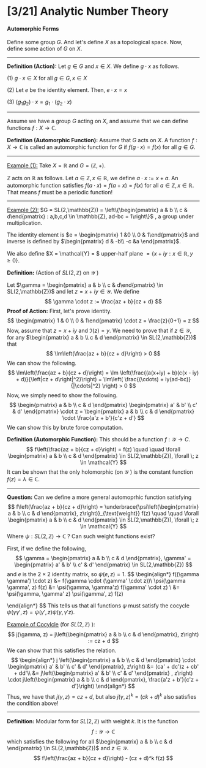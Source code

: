 # [3/21] Analytic Number Theory

#### Automorphic Forms

Define some group $G$. And let's define $X$ as a topological space. Now, define some action of $G$ on $X$. 

---

**Definition (Action):** Let $g \in G$ and $x \in X$. We define $g \cdot x$ as follows.

(1) $g \cdot x \in X$ for all $g \in G, x \in X$

(2) Let $e$ be the identity element. Then, $e \cdot x = x$ 

(3) $(g_1g_2) \cdot x = g_1 \cdot (g_2 \cdot x)$

---

Assume we have a group $G$ acting on $X$, and assume that we can define functions $f : X \rightarrow \mathbb{C}$. 

**Definition (Automorphic Function):** Assume that $G$ acts on $X$. A function $f: X \rightarrow \mathbb{C}$ is called an automorphic function for $G$ if $f(g \cdot x) = f(x)$ for all $g \in G$. 

---

<u>Example (1):</u> Take $X = \mathbb{R}$ and $G = (\mathbb{Z}, +)$. 

$\mathbb{Z}$ acts on $\mathbb{R}$ as follows. Let $a \in \mathbb{Z}, x \in \mathbb{R}$, we define $a \cdot x := x + a$. An automorphic function satisfies $f(a \cdot x) = f(a + x) = f(x)$ for all $a \in \mathbb{Z}, x \in \mathbb{R}$. That means $f$ must be a periodic function!

----

<u>Example (2):</u> $G = SL(2,\mathbb{Z}) = \left\{\begin{pmatrix} a & b \\ c & d\end{pmatrix} : a,b,c,d \in \mathbb{Z}, ad-bc = 1\right\}$ , a group under multiplication.

The identity element is $e = \begin{pmatrix} 1 &0 \\ 0 & 1\end{pmatrix}$ and inverse is defined by $\begin{pmatrix} d & -b\\ -c &a \end{pmatrix}$. 

We also define $X = \mathcal{Y} = $ upper-half plane $= \{x+iy : x \in\mathbb{R}, y \geq 0\}$. 

**Definition:** (Action of $SL(2,\mathbb{Z})$ on $\mathcal{Y}$ ) 

Let $\gamma = \begin{pmatrix} a & b \\ c & d\end{pmatrix} \in SL(2,\mathbb{Z})$ and let $z = x + iy \in \mathcal{Y}$. We define
$$
\gamma \cdot z := \frac{az + b}{cz + d}
$$
 **Proof of Action:** First, let's prove identity.
$$
\begin{pmatrix} 1 & 0 \\ 0 & 1\end{pmatrix} \cdot z = \frac{z}{0+1} = z
$$
 Now, assume that $z = x+iy$ and $\Im(z) = y$. We need to prove that if $z \in \mathcal{Y}$, for any $\begin{pmatrix} a & b \\ c & d \end{pmatrix} \in SL(2,\mathbb{Z})$ that
$$
\Im\left(\frac{az + b}{cz + d}\right) > 0
$$
 We can show the following.
$$
\Im\left(\frac{az + b}{cz + d}\right) = \Im \left(\frac{(a(x+iy) + b)(c(x - iy) + d)}{\left|cz + d\right|^2}\right) = \Im\left( \frac{(\cdots) + iy(ad-bc)}{|\cdots|^2} \right) > 0
$$
Now, we simply need to show the following.
$$
\begin{pmatrix} a & b \\ c & d \end{pmatrix} \begin{pmatrix} a' & b' \\ c' & d' \end{pmatrix} \cdot z = \begin{pmatrix} a & b \\ c & d \end{pmatrix} \cdot \frac{a'z + b'}{c'z + d'}
$$
We can show this by brute force computation.

**Definition (Automorphic Function):** This should be a function $f: \mathcal{Y} \rightarrow C$.
$$
f\left(\frac{az + b}{cz + d}\right) = f(z) \quad \quad \forall \begin{pmatrix} a & b \\ c & d \end{pmatrix} \in SL(2,\mathbb{Z}), \forall \; z \in \mathcal{Y}
$$
It can be shown that the only holomorphic (on $\mathcal{Y}$ ) is the constant function $f(z) = \lambda \in \mathbb{C}$. 

---

**Question:** Can we define a more general automoprhic function satisfying 
$$
f\left(\frac{az + b}{cz + d}\right) = \underbrace{\psi\left(\begin{pmatrix} a & b \\ c & d \end{pmatrix}, z\right)}_{\text{weight}} f(z) \quad \quad \forall \begin{pmatrix} a & b \\ c & d \end{pmatrix} \in SL(2,\mathbb{Z}), \forall \; z \in \mathcal{Y}
$$
Where $\psi: SL(2,\mathbb{Z}) \rightarrow \mathbb{C}$ ? Can such weight functions exist?

First, if we define the following,
$$
\gamma = \begin{pmatrix} a & b \\ c & d \end{pmatrix}, \gamma' = \begin{pmatrix} a' & b' \\ c' & d' \end{pmatrix} \in SL(2,\mathbb{Z})
$$
and $e$ is the $2 \times 2$ identity matrix, so $\psi(e, z) = 1$. 
$$
\begin{align*}
f((\gamma \gamma') \cdot z) &= f(\gamma \cdot (\gamma' \cdot z))\\
\psi(\gamma \gamma', z) f(z) &= \psi(\gamma, \gamma'z) f(\gamma' \cdot z) \\
&= \psi(\gamma, \gamma' z) \psi(\gamma', z) f(z)

\end{align*}
$$
This tells us that all functions $\psi$ must satisfy the cocycle $\psi(\gamma \gamma', z) = \psi(\gamma',z) \psi(\gamma, \gamma'z)$. 

<u>Example of Cocylcle</u> (for $SL(2,\mathbb{Z})$ ):
$$
j(\gamma, z) = j\left(\begin{pmatrix} a & b \\ c & d \end{pmatrix}, z\right) := cz + d
$$
We can show that this satisfies the relation.
$$
\begin{align*}
j \left(\begin{pmatrix} a & b \\ c & d \end{pmatrix} \cdot \begin{pmatrix} a' & b' \\ c' & d' \end{pmatrix}, z\right) &= (ca' + dc')z + cb' + dd'\\
&= j\left(\begin{pmatrix} a' & b' \\ c' & d' \end{pmatrix} , z\right) \cdot j\left(\begin{pmatrix} a & b \\ c & d \end{pmatrix}, \frac{a'z + b'}{c'z + d'}\right)
\end{align*}
$$
Thus, we have that $j(\gamma, z) = cz + d$, but also $j(\gamma, z)^k = (ck + d)^k$ also satisfies the condition above!

--------

**Definition:** Modular form for $SL(2,\mathbb{Z})$ with weight $k$. It is the function
$$
f : \mathcal{Y} \rightarrow \mathbb{C}
$$
which satisfies the following for all $\begin{pmatrix} a & b \\ c & d \end{pmatrix} \in SL(2,\mathbb{Z})$ and $z \in \mathcal{Y}$. 
$$
f\left(\frac{az + b}{cz + d}\right) - (cz + d)^k f(z)
$$